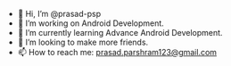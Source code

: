 - 👋 Hi, I’m @prasad-psp
- 👀 I’m working on Android Development.
- 🌱 I’m currently learning Advance Android Development.
- 💞️ I’m looking to make more friends.
- 📫 How to reach me: prasad.parshram123@gmail.com

<!---
prasad-psp/prasad-psp is a ✨ special ✨ repository because its `README.md` (this file) appears on your GitHub profile.
You can click the Preview link to take a look at your changes.
--->
